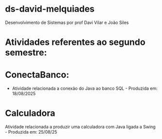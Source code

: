 # ds-david-melquiades
Desenvolvimento de Sistemas por prof Davi Vilar e João Siles
#	Atividades referentes ao segundo semestre:

# ConectaBanco:
- Atividade relacionada a conexão do Java ao banco SQL - Produzida em: 18/08/2025

#	Calculadora
  
Atividade relacionada a produzir uma calculadora com Java ligada a Swing - Produzida em: 25/08/25
